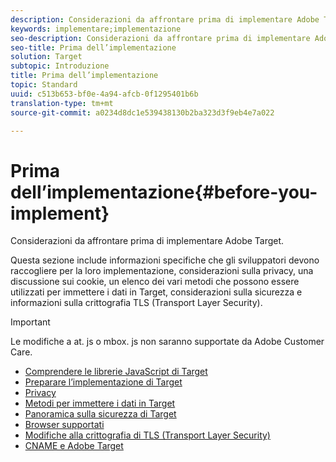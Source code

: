 ```yaml
---
description: Considerazioni da affrontare prima di implementare Adobe Target.
keywords: implementare;implementazione
seo-description: Considerazioni da affrontare prima di implementare Adobe Target.
seo-title: Prima dell’implementazione
solution: Target
subtopic: Introduzione
title: Prima dell’implementazione
topic: Standard
uuid: c513b653-bf0e-4a94-afcb-0f1295401b6b
translation-type: tm+mt
source-git-commit: a0234d8dc1e539438130b2ba323d3f9eb4e7a022

---
```



# Prima dell’implementazione{#before-you-implement}

Considerazioni da affrontare prima di implementare Adobe Target.

Questa sezione include informazioni specifiche che gli sviluppatori devono raccogliere per la loro implementazione, considerazioni sulla privacy, una discussione sui cookie, un elenco dei vari metodi che possono essere utilizzati per immettere i dati in Target, considerazioni sulla sicurezza e informazioni sulla crittografia TLS (Transport Layer Security).

>[!IMPORTANT]
>
>Le modifiche a at. js o mbox. js non saranno supportate da Adobe Customer Care.

- [Comprendere le librerie JavaScript di Target](target-implement.md)
- [Preparare l’implementazione di Target](prepare-to-implement-target.md)
- [Privacy](c-privacy/privacy.md)
- [Metodi per immettere i dati in Target](c-methods-to-get-data-into-target/methods-to-get-data-into-target.md)
- [Panoramica sulla sicurezza di Target](target-security-overview.md)
- [Browser supportati](supported-browsers.md)
- [Modifiche alla crittografia di TLS (Transport Layer Security)](tls-transport-layer-security-encryption.md)
- [CNAME e Adobe Target](implement-cname-support-in-target.md)